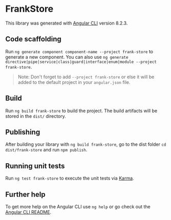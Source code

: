 # FrankStore

This library was generated with [Angular CLI](https://github.com/angular/angular-cli) version 8.2.3.

## Code scaffolding

Run `ng generate component component-name --project frank-store` to generate a new component. You can also use `ng generate directive|pipe|service|class|guard|interface|enum|module --project frank-store`.
> Note: Don't forget to add `--project frank-store` or else it will be added to the default project in your `angular.json` file. 

## Build

Run `ng build frank-store` to build the project. The build artifacts will be stored in the `dist/` directory.

## Publishing

After building your library with `ng build frank-store`, go to the dist folder `cd dist/frank-store` and run `npm publish`.

## Running unit tests

Run `ng test frank-store` to execute the unit tests via [Karma](https://karma-runner.github.io).

## Further help

To get more help on the Angular CLI use `ng help` or go check out the [Angular CLI README](https://github.com/angular/angular-cli/blob/master/README.md).
